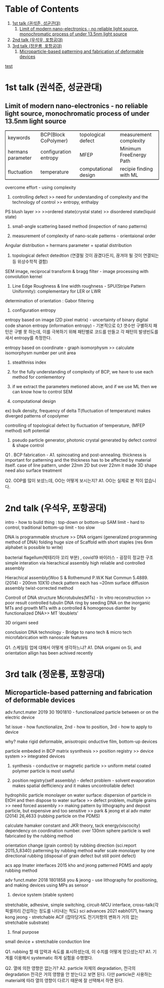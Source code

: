 
# Table of Contents

1.  [1st talk (권석준, 성균관대)](#org7cd857f)
    1.  [Limit of modern nano-electronics - no reliable light source, monochromatic process of under 13.5nm light source](#org014f3ba)
2.  [2nd talk (우석우, 포항공대)](#org8a65361)
3.  [3rd talk (정운룡, 포항공대)](#orgfa90c9a)
    1.  [Microparticle-based patterning and fabrication of deformable devices](#org851b1a1)

[test](https://media.springernature.com/full/springer-static/image/art%3A10.1038%2Fncomms5889/MediaObjects/41467_2014_Article_BFncomms5889_Fig1_HTML.jpg?as=webp)


<a id="org7cd857f"></a>

# 1st talk (권석준, 성균관대)


<a id="org014f3ba"></a>

## Limit of modern nano-electronics - no reliable light source, monochromatic process of under 13.5nm light source

<table border="2" cellspacing="0" cellpadding="6" rules="groups" frame="hsides">


<colgroup>
<col  class="org-left" />

<col  class="org-left" />

<col  class="org-left" />

<col  class="org-left" />
</colgroup>
<tbody>
<tr>
<td class="org-left">keywords</td>
<td class="org-left">BCP(Block CoPolymer)</td>
<td class="org-left">topological defect</td>
<td class="org-left">measurement complexity</td>
</tr>


<tr>
<td class="org-left">hermans parameter</td>
<td class="org-left">configuration entropy</td>
<td class="org-left">MFEP</td>
<td class="org-left">Minimum FreeEnergy Path</td>
</tr>


<tr>
<td class="org-left">fluctuation</td>
<td class="org-left">temperature</td>
<td class="org-left">computational design</td>
<td class="org-left">recipie finding with ML</td>
</tr>
</tbody>
</table>

overcome effort - using complexity

1.  controlling defect >> need for understanding of complexity and the technology of control >> entropy, enthalpy

PS blush layer >> >>ordered state(crystal state) >> disordered state(liquid state)

1.  small-angle scattering based method (inspection of nano patterns)

2.  measurement of complexity of nano-scale patterns - orientaional order

Angular distribution = hermans parameter = spatial distribution

1.  topological defect detedtion (연결될 것이 끊겼다든지, 끊겨야 될 것이 연결되는 등 위상수학적 결함)

SEM image, reciprocal transform & bragg filter - image processing with convolution kernel

1.  Line Edge Roughness & line width roughness - SPU(Stripe Pattern Uniformity): complementary for LER or LWR

determination of orientation : Gabor filtering

1.  configuration entropy

entropy based on image (2D pixel matrix) - uncertainty of binary digital code
shanon entropy (information entropy) - 기본적으로 0,1 갯수만 구별하지 패턴은 구별 못 하는데, 이를 극복하기 위해 패턴별로 코드를 만들고 각 패턴의 발생빈도를 새서 entropy를 측정한다.

entropy based on coordinate - graph isomorphysm >> calculate isomorphysm number per unit area

1.  stealthniss index

2.  for the fully understanding of complexity of BCP, we have to use each method for comlementory

3.  if we extract the parameters metioned above, and if we use ML then we can know how to control SEM

4.  computational design

ex) bulk density, frequency of delta T(fluctuation of temperature) makes diverged patterns of copolymer

controlling of topological defect by fluctuation of temperature, (MFEP method)
soft potential

1.  pseudo particle generator, photonic crystal generated by defect control & shape control

Q1 . BCP fabrication -
A1. spincoating and post-annealing. thickness is important for patterning and the thickness has to be affected by material itself.
case of line pattern, under 22nm 2D but over 22nm it made 3D shape
need also surface treatment

Q2. ODP를 많이 보셨느데, OO는 어떻게 보시는지?
A1. OO는 실제로 본 적이 없습니다.


<a id="org8a65361"></a>

# 2nd talk (우석우, 포항공대)

intro - how to build thing : top-down or bottom-up
SAM limit - hard to control, traditional bottom-up limit - too slow

DNA is programmable structure >> DNA origami (generalized programming method of DNA)
folding huge size of Scaffold with short staples (res 6nm alphabet is possible to write)

bacterial flagellum(박테리아 꼬리 부분) , covid19 바이러스 - 굉장히 정교한 구조
simple interation via hierachical assembly
high reliable and controlled assembly

Hierachical assembly(Woo S & Rothemund P.W.K Nat Commun 5.4889.(2014) - 200nm 10X10 check pattern each has ~20nm
surface diffusion assembly
twist-corrected method

Controll of DNA structure
Microtubules(MTs) - In vitro reconstruction >> poor result
controlled tubulin DNA ring by seeding DNA on the inorganic MTs and growth
MTs with a controlled & homogenous diamter by functionalized DNA>> MT &rsquo;doublets&rsquo;

3D origami seed

conclusion
DNA technology - Bridge to nano tech & micro tech
microfabrication with nanoscale features

Q1. 스케일링 업에 대해서 어떻게 생각하느냐?
A1. DNA origami on Si, and orientation allign has been achived recently


<a id="orgfa90c9a"></a>

# 3rd talk (정운룡, 포항공대)


<a id="org851b1a1"></a>

## Microparticle-based patterning and fabrication of deformable devices

adv.funct.mater 2019 30 1901810 - functionalized particle between or on the electric device

1st issue - how functionalize, 2nd - how to position, 3rd - how to apply to device

why? make rigid deformable, anisotropic onductive film, bottom-up devices

particle embeded in BCP matrix
sysnthesis >> position registry >> device system >> integrated devices

1.  synthesis - conductive or magnetic particle >> uniform metal coated polymer particle is most useful

2.  position registry(self assembly) - defect problem - solvent evaporation makes spatial defficiency and it makes uncontrollable defect

hydrophilic particle monolayer on water surface: dispersion of particle in EtOH and then dispose to water surface >> defect problem, multiple grains >> need forced assembly >> making pattern by lithography and deposit particle, but expensive and too sensitive >> park & jeong et al adv mater (2014) 26,4633 (rubbing particle on the PDMS)

calculate hamaker constant and JKR theory, tack energy(viscocity) dependency on coordination number. over 130nm sphere particle is well fabricated by the rubbing method

orientation change (grain control) by rubbing direction (sci.report 2015,5,8340)
patterning by rubbing method
wafer scale monolayer by one directional rubbing (disposal of grain defect but still point defect)

acs app lmater interfaces 2015 kho and jeong
patterned PDMS and apply rubbing method

adv funct.mater 2018 1801858 you & jeong - use lithography for positioning, and making devices using MPs as sensor

1.  device system (stable system)

stretchable, adhesive, simple switching, circuit-MCU interface, cross-talk(각 픽셀끼리 간섭하는 정도를 나타내는 척도)
sci advances 2021 eabh0171, hwang kong jeong - stretchable ACF (잡아당겨도 전기저항의 변화가 거의 없는 stretchable substrate)

1.  final purpose

small device + stretchable conduction line

Q1. rubbing 할 때 압력과 속도를 표시하셨는데, 이 수치를 어떻게 얻으셨는지?
A1. 기계를 이용해서 systematic 하게 실험을 수행했다.

Q2. 열에 의한 영향은 없는가?
A2. particle 자체의 degradation, 전극의 degradation
전극은 거의 영향을 안 받는다고 보면 된다. 다만 particle은 사용하는 material에 따라 열의 영향이 다르기 때문에 잘 선택해서 하면 된다.
